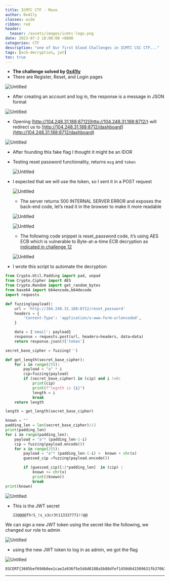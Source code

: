 ```yaml
---
title: ICMTC CTF - Maze
author: 0x41ly
classes: wide
ribbon: red
header:
  teaser: /assets/images/icmtc-logo.png 
date: 2023-07-3 18:00:00 +0800
categories: CTF
description: "one of Our first blood Challenges in ICMTC CSC CTF..."
tags: [ecb-decryption, jwt]
toc: true
---
```



- **The challenge solved by [0x41ly](https://www.linkedin.com/in/aly-khal3d/)**
- There are Register, Reset, and Login pages

![Untitled](/assets/images/Maze/Untitled.png)

- After creating an account and log in, the response is a message in JSON format

![Untitled](/assets/images/Maze/Untitled%201.png)

- Opening [http://104.248.31.188:8712](http://104.248.31.188:8712/) will redirect us to [http://104.248.31.188:8712/dashboard](http://104.248.31.188:8712/dashboard)

![Untitled](/assets/images/Maze/Untitled%202.png)

- After founding this fake flag I thought it might be an IDOR
- Testing reset password functionality, returns `msg` and `token`
    
    ![Untitled](/assets/images/Maze/Untitled%203.png)
    
- I expected that we will use the token, so I sent it in a POST request
    
    ![Untitled](/assets/images/Maze/Untitled%204.png)
    
    - The server returns 500 INTERNAL SERVER ERROR and exposes the back-end code, let’s read it in the browser to make it more readable
    
    ![Untitled](/assets/images/Maze/Untitled%205.png)
    
    ![Untitled](/assets/images/Maze/Untitled%206.png)
    
    - The following code snippet is reset_password code, it’s using AES ECB which is vulnerable to Byte-at-a-time ECB decryption as [indicated in challenge 12](https://www.scottbrady91.com/cryptopals/implementing-and-breaking-aes-ecb)
    
    ![Untitled](/assets/images/Maze/Untitled%207.png)
    
- I wrote this script to automate the decryption

```python
from Crypto.Util.Padding import pad, unpad
from Crypto.Cipher import AES
from Crypto.Random import get_random_bytes
from base64 import b64encode,b64decode
import requests

def fuzzing(payload):
    url = 'http://104.248.31.188:8712/reset_password'
    headers = {
        'Content-Type': 'application/x-www-form-urlencoded',
    }

    data = {'email': payload}
    response = requests.post(url, headers=headers, data=data)
    return response.json()['token']

secret_base_cipher = fuzzing('')

def get_length(secret_base_cipher):
    for i in range(255):
        payload = "a" * i
        cip=fuzzing(payload)
        if (secret_base_cipher) in (cip) and i !=0:
            print(cip)
            print(f"legnth is {i}")
            length = i
            break
    return length

length = get_length(secret_base_cipher)

known = ""
padding_len = len(secret_base_cipher)//2
print(padding_len)
for i in range(padding_len):
    payload = "a"* (padding_len-1-i) 
    cip = fuzzing(payload.encode())
    for x in range(255):
        payload = "a"* (padding_len-1-i) +  known + chr(x)
        guessed_cip =fuzzing(payload.encode())

        if (guessed_cip)[:2*padding_len]  in (cip) :
            known += chr(x)
            print((known))
            break
print(known)
```

![Untitled](/assets/images/Maze/Untitled%208.png)

- This is the JWT secret
    
    ```
    22@@@@Th!S_!s_s3cr3t113337771!!@@
    ```
    

We can sign a new JWT token using the secret like the following, we changed our role to admin

![Untitled](/assets/images/Maze/Untitled%209.png)

- using the new JWT token to log in as admin, we got the flag

![Untitled](/assets/images/Maze/Untitled%2010.png)

```
EGCERT{3605bef694b0ee1cae2a936f5e5d4d6188a5b88dfef1450d641509631fb37063_933cb9e6}
```

---